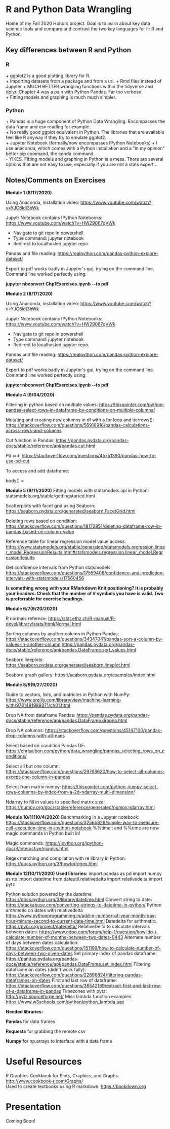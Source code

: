 # R and Python Data Wrangling

Home of my Fall 2020 Honors project. Goal is to learn about key data science tools and compare and contrast the two key languages for it: R and Python. 

<h2>Key differences between R and Python</h2>

<h3>R</h3>
+ ggplot2 is a good plotting library for R. <br>
+ Importing datasets from a package and from a url.
+ Rmd files instead of Jupyter
+ MUCH BETTER wrangling functions within the tidyverse and dplyr. Chapter 4 was a pain with Python Pandas. Far too verbose. <br>
+ Fitting models and graphing is much much simpler.


<h3>Python</h3>
+ Pandas is a huge component of Python Data Wrangling. Encompasses the data frame and csv reading for example. <br>
+ No really good ggplot equivalent in Python. The libraries that are available feel like R anyway if they try to emulate ggplot2. <br> 
+ Jupyter Notebook (formally/now encompasses IPython Notebooks)
+ I use anaconda, which comes with a Python installation and a "in my opinion" better pip command, the conda command. <br>
- YIKES. Fitting models and graphing in Python is a mess. There are several options that are not easy to use, especially if you are not a stats expert...

<h2> Notes/Comments on Exercises </h2>

**Module 1 (8/17/2020)**

Using Anaconda, installation video: https://www.youtube.com/watch?v=YJC6ldI3hWk

Jupytr Notebook contains IPython Notebooks: https://www.youtube.com/watch?v=HW29067qVWk

  - Navigate to git repo in powershell
  - Type command: jupyter notebook
  - Redirect to localhosted jupyter repo.
 
 
Pandas and file reading: https://realpython.com/pandas-python-explore-dataset/
 
Export to pdf works badly in Jupyter's gui, trying on the command line. 
Command line worked perfectly using:

**jupyter nbconvert Chp1Exercises.ipynb --to pdf**

**Module 2 (8/17/2020)**

Using Anaconda, installation video: https://www.youtube.com/watch?v=YJC6ldI3hWk

Jupytr Notebook contains IPython Notebooks: https://www.youtube.com/watch?v=HW29067qVWk

  - Navigate to git repo in powershell
  - Type command: jupyter notebook
  - Redirect to localhosted jupyter repo.
 
 
Pandas and file reading: https://realpython.com/pandas-python-explore-dataset/
 
Export to pdf works badly in Jupyter's gui, trying on the command line. 
Command line worked perfectly using:

**jupyter nbconvert Chp1Exercises.ipynb --to pdf**





**Module 4 (9/04/2020)**

Filtering in python based on multiple values: https://thispointer.com/python-pandas-select-rows-in-dataframe-by-conditions-on-multiple-columns/

Mutating and creating new columns in df with a for loop and iterrows(): https://stackoverflow.com/questions/56916916/pandas-calculations-across-rows-and-columns

Cut function in Pandas: https://pandas.pydata.org/pandas-docs/stable/reference/api/pandas.cut.html

Pd cut: https://stackoverflow.com/questions/45751390/pandas-how-to-use-pd-cut

To access and add dataframe: 

body[<colName>] = <Whatever you want to add>
  
  
**Module 5 (9/11/2020)**
Fitting models with statsmodels.api in Python: statsmodels.org/stable/gettingstarted.html
 
Scatterplots with facet grid using Seaborn: https://seaborn.pydata.org/generated/seaborn.FacetGrid.html

Deleting rows based on condition: https://stackoverflow.com/questions/18172851/deleting-dataframe-row-in-pandas-based-on-column-value

Reference table for linear regression model value access: https://www.statsmodels.org/stable/generated/statsmodels.regression.linear_model.RegressionResults.html#statsmodels.regression.linear_model.RegressionResults

Get confidence intervals from Python statsmodels: https://stackoverflow.com/questions/17559408/confidence-and-prediction-intervals-with-statsmodels/17560456

**Is something wrong with your RMarkdown Knit positioning? It is probably your headers. Check that the number of # symbols you have is valid. Two is preferrable for exercise headings.**

**Module 6/7(9/20/2020)**

R normals refernce: https://stat.ethz.ch/R-manual/R-devel/library/stats/html/Normal.html

Sorting columns by another column in Python Pandas: https://stackoverflow.com/questions/34347041/pandas-sort-a-column-by-values-in-another-column
https://pandas.pydata.org/pandas-docs/stable/reference/api/pandas.DataFrame.sort_values.html

Seaborn lineplots: https://seaborn.pydata.org/generated/seaborn.lineplot.html

Seaborn graph gallery: https://seaborn.pydata.org/examples/index.html

**Module 8/9(9/27/2020)**


Guide to vectors, lists, and matricies in Python with NumPy: https://www.oreilly.com/library/view/machine-learning-with/9781491989371/ch01.html


Drop NA from dataframe Pandas: https://pandas.pydata.org/pandas-docs/stable/reference/api/pandas.DataFrame.dropna.html


Drop NA columns: https://stackoverflow.com/questions/45147100/pandas-drop-columns-with-all-nans


Select based on condition Pandas DF: https://chrisalbon.com/python/data_wrangling/pandas_selecting_rows_on_conditions/


Select all but one column: https://stackoverflow.com/questions/29763620/how-to-select-all-columns-except-one-column-in-pandas


Select from matrix numpy: https://thispointer.com/python-numpy-select-rows-columns-by-index-from-a-2d-ndarray-multi-dimension/


Ndarray to fill in values to specified matrix size: https://numpy.org/doc/stable/reference/generated/numpy.ndarray.html

**Module 10/11(10/4/2020)**
Benchmarking in a Jupyter notebook: https://stackoverflow.com/questions/32565829/simple-way-to-measure-cell-execution-time-in-ipython-notebook %%timeit and %%time are now magic commands in Python built in! 

Magic commands: https://ipython.org/ipython-doc/3/interactive/magics.html

Regex matching and compilation with re library in Python: https://docs.python.org/3/howto/regex.html

**Module 12(10/11/2020)** 
**Used libraries:** 
import pandas as pd
import numpy as np
import datetime
from dateutil.relativedelta import relativedelta
import pytz

Python solution powered by the datetime https://docs.python.org/3/library/datetime.html
Convert string to date: https://stackabuse.com/converting-strings-to-datetime-in-python/
Python arithmetic on dates with relativedelta https://www.pythonprogramming.in/add-n-number-of-year-month-day-hour-minute-second-to-current-date-time.html
Datedelta for arithmetic: https://pypi.org/project/datedelta/
RelativeDelta to calculate intervals between dates: https://www.odoo.com/forum/help-1/question/how-do-i-calculate-number-of-months-between-two-dates-9443
Alternate number of days between dates calculation: https://stackoverflow.com/questions/151199/how-to-calculate-number-of-days-between-two-given-dates
Set primary index of pandas dataframe: https://pandas.pydata.org/pandas-docs/stable/reference/api/pandas.DataFrame.set_index.html
Filtering dataframe on dates (didn't work fully): https://stackoverflow.com/questions/22898824/filtering-pandas-dataframes-on-dates
First and last row of dataframe: https://stackoverflow.com/questions/36542169/extract-first-and-last-row-of-a-dataframe-in-pandas
Timezones with pytz: http://pytz.sourceforge.net/
Misc lambda function examples: https://www.w3schools.com/python/python_lambda.asp

**Needed libraries:**

**Pandas** for data frames

**Requests** for grabbing the remote csv

**Numpy** for np.arrays to interface with a data frame

# Useful Resources
R Graphics Cookbook for Plots, Graphics, and Graphs. http://www.cookbook-r.com/Graphs/ <br>
Used to create textbooks using R markdown. https://bookdown.org




# Presentation
Coming Soon!
